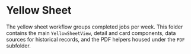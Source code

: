# Yellow Sheet

The yellow sheet workflow groups completed jobs per week. This folder contains the main `YellowSheetView`, detail and card components, data sources for historical records, and the PDF helpers housed under the `PDF` subfolder.
